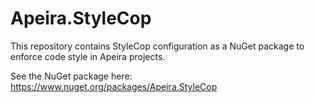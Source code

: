 # Apeira.StyleCop
This repository contains StyleCop configuration as a NuGet package to enforce code style in Apeira projects.

See the NuGet package here: https://www.nuget.org/packages/Apeira.StyleCop
